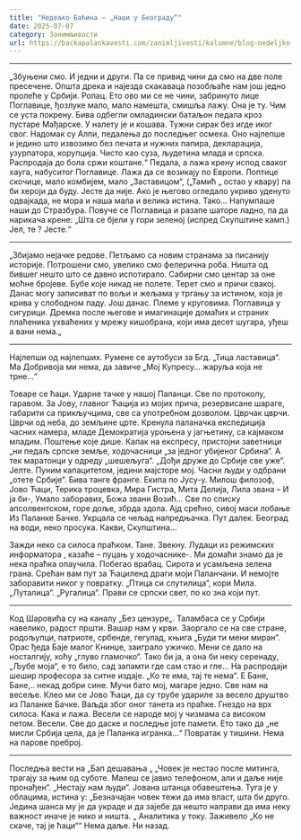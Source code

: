 ```yaml
---
title: "Недељко Баћина – „Наши у Београду“"
date: 2025-07-07
category: Занимљивости
url: https://backapalankavesti.com/zanimljivosti/kolumne/blog-nedeljko-bacina/nedeljko-bacina-nasi-u-beogradu/
---
```


***
„Збуњени смо. И једни и други.
Па се привид чини да смо на две поле пресечене.
Општа дрека и најезда скакаваца позобљаће нам још
једно пролеће у Србији. Ропац.
Ето ово ми се не чини, забринуто лице Поглавице,
ђозлуке мало, мало намешта,
смишља лажу. Она је ту.
Чим се уста покрену.
Бива одбегли омладински батаљон
педала кроз пустаре Мађарске.
У налету је и кошава.
Тужни сирак без игде иког свог.
Надомак су Алпи, педалења до последњег
осмеха. Оно најлепше и једино
што извозимо без печата и нужних папира,
декларација, узурпатора, корупција.
Чисто као суза, људетина млада и српска.
Распродаја до бола сржи коштане.“
Педала, а лажа крену испод сваког хауга,
набуситог Поглавице. Лажа да се возикају по Европи.
Лоптице скочице, мало комбијем, мало
„Заставицом“, („Тамић „ остао у квару)
па би хероји да буду. Јесте да није.
Ако је његово огледало укриво уденуто
одвајкада,
не мора и наша мала и велика истина.
Тако…
Напумпаше наши до Стразбура.
Повуче се Поглавица и разапе шаторе ладно,
па да нарикача крене:
„Шта се бјели у гори зеленој (испред Скупштине камп.)
Јел, те ? Јесте.“
***
„Збијамо нејачке редове.
Петљамо са новим странама за писанију историје.
Потрошени смо, увелико смо фелерична роба.
Ништа од бившег нешто што се давно испотирало.
Сабирни смо центар за оне моћне бројеве.
Бубе које никад не полете.
Терет смо и причи свакој.
Данас могу записиват по вољи и жељама
у тргању за истином, која је крива у слободном паду.
Још данас. Племе у круговима.
Поглавица у сигурици. Дремка после његове и
имагинације домаћих и страних плаћеника
ухваћених у мрежу кишобрана, који има десет шугара,
уђеш а вани нема.„
***
Најлепши од најлепших. Румене се аутобуси за Бгд.
„Тица ластавица“. Ма Добривоја ми нема, да завиче
„Мој Купресу… жаруља која не трне…“

Товаре се ћаци. Ударне тачке
у нашој Паланци. Све по протоколу, гаравом.
За Јову, главног Ћација из мојих прича,
резервисане шараге, габарити са прикључцима,
све са употребном дозволом.
Цврчак цврчи. Цврчи од неба, до земљине црте.
Кренула паланачка експедиција часних намера, младе
Демократија уроњена у јагњетину, са кајмаком младим.
Поштење које дише.
Капак на експресу, пристојни заветници
„ни педаљ српске земље, ходочасници
„за једног убијеног Србина“.
А тек маратонци у одреду „шешељуга“.
„Дођи друже до Србије све уже“. Јелте.
Пуним капацитетом, једини мајсторе мој.
Часни људи у одбрани „отете Србије“.
Бива танге франге.
Екипа по Јусу-у. Милош филозоф, Јово Ћаци,
Терика троцевка, Мира Гистра,
Мита Делија, Лила звана – И ја би-,
Умало заборавих, Божа звани Возић…
Све по списку апсолвентском, горе доље,
збрда здола. Ајд срећно, сивој маси лобање
Из Паланке Бачке.
Укрцала се чељад напредњачка.
Пут далек. Београд на води, неко просука.
Какви, Скупштина…

Зажди неко са силоса праћком. Тане. Звекну.
Лудаци из режимских информатора , казаће
– пуцањ у ходочаснике-.
Ми домаћи знамо да је нека праћка опаучила.
Побегао врабац. Сирота и усамљена зелена грана.
Срећан вам пут за Ћациленд драги моји Паланчани.
И немојте заборавити никог у повратку.
„Птица си слутилица“, кори Мила.
„Луталица“.
„Ругалица“.
Прави се српски свет, по ко зна који пут.
***
Код Шаровића су на каналу „Без цензуре„.
Таламбаса се у Србији навелико, радост пршти.
Вашар нам у крви.
Заоргало се на све стране,
родољупци, патриоте, србенде,
гегулад, књига „Буди ти мени миран“.
Орас ђеда Баје малог Книнџе, заиграло ужичко.
Мени се дало на носталгију, хоћу „глуво гламочко“.
Тако би ја, а она би неку серенаду,
„Љубе моја“, е то било, сад запамти где сам стао и гле…
На распродаји шешир професора за ситне издаје.
„Ко те има, тај те нема“. Е Бане, Бане,.. некад добри сине.
Мучи бато мој, магаре једно. Све нам на весеље.
Клео ми се Јово Ћаци, да су трубе удариле за весело
друштво из Паланке Бачке. Ваљда због оног танета
из праћке. Гнездо на врх силоса.
Кака и лажа. Весели се народе мој у чизмама
са високом петом. Весели. Све до даске и последње
јоте памети. Ето тако да
„не мисли Србија цела, да је Паланка игранка…“
Повратак у тишини. Нема на парове преброј.
***
Последња вести на „Бап дешавања „
„Човек је нестао после митинга, трагају за њим
од суботе. Малеш се јавио телефоном,
али и даље није пронађен“.
„Нестају нам људи“.
Јована штанца обавештења.
Туга је у облацима, истина у:
„Безначајан човек тежи да има власт,
шта би друго.
Једина шанса му је да украде и да зајебе
да нешто направи да има неку важност
иначе је нико и ништа. „
Аналитика у току.
Заживело
„Ко не скаче, тај је ћаци““
Нема даље.
Ни назад.
